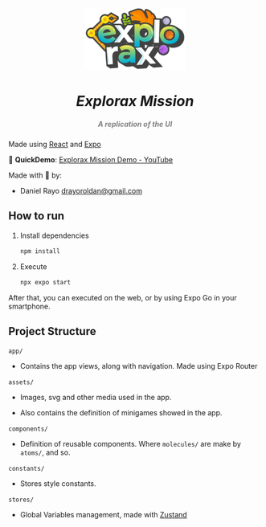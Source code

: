 <h1 align="center">
    <img src="./assets/images/LogoOnLight.png" width="200px">
    <h1 align="center" style="font-style:italic;">Explorax Mission</h1>
    <h5 align="center">
    <i style="color:grey;"> A replication of the UI </i>
    </h5>

</h1>

Made using [React](https://es.react.dev/) and [Expo](https://expo.dev/go) 



🔴 **QuickDemo**: [Explorax Mission Demo - YouTube](https://youtube.com/shorts/95HLJ3VgD0M?si=PVTzLD5YAxVG1-Uc)



Made with 💚  by:

- Daniel Rayo drayoroldan@gmail.com

## How to run

1. Install dependencies
   
   ```bash
   npm install
   ```

2. Execute
   
   ```bash
   npx expo start
   ```

After that, you can executed on the web, or by using Expo Go in your smartphone.

## Project Structure

`app/` 

- Contains the app views, along with navigation. Made using Expo Router

`assets/`

- Images, svg and other media used in the app.

- Also contains the definition of minigames showed in the app.

`components/`

- Definition of reusable components. Where `molecules/` are make by `atoms/`, and so.

`constants/`

- Stores style constants.

`stores/`

- Global Variables management, made with [Zustand](https://zustand-demo.pmnd.rs/)


